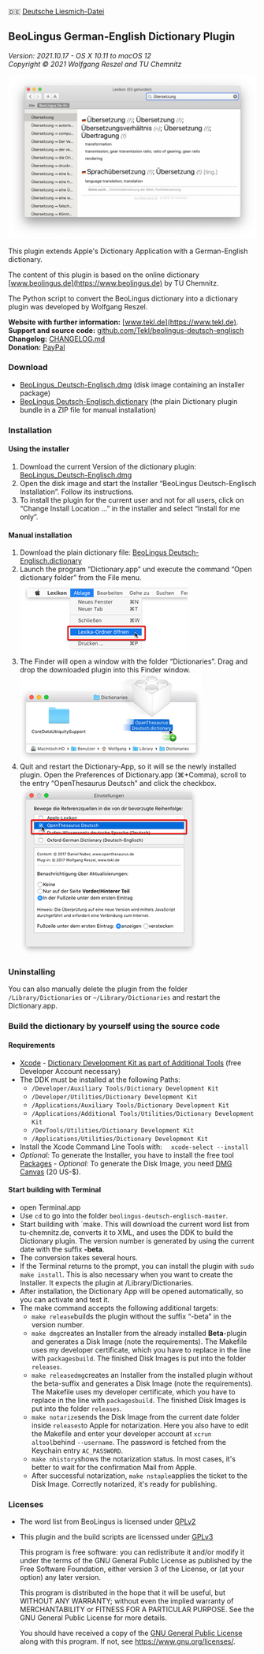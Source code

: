 🇩🇪 [Deutsche Liesmich-Datei](LIESMICH.md)

BeoLingus German-English Dictionary Plugin
------------------------------------------

_Version: 2021.10.17 - OS X 10.11 to macOS 12_  
_Copyright © 2021 Wolfgang Reszel and TU Chemnitz_

![Screenshot](images/screenshots/BeoLingus_Screen_1.png)

This plugin extends Apple's Dictionary Application with a German-English dictionary.

The content of this plugin is based on the online dictionary [www.beolingus.de](https://www.beolingus.de) by TU Chemnitz.

The Python script to convert the BeoLingus dictionary into a dictionary plugin was developed by Wolfgang Reszel.

**Website with further information:** [www.tekl.de](https://www.tekl.de).  
**Support and source code:** [github.com/Tekl/beolingus-deutsch-englisch](https://github.com/Tekl/beolingus-deutsch-englisch)  
**Changelog:** [CHANGELOG.md](https://github.com/Tekl/beolingus-deutsch-englisch/blob/master/CHANGELOG.md)  
**Donation:** [PayPal](https://www.paypal.me/WolfgangReszel)

### Download

- [BeoLingus_Deutsch-Englisch.dmg](https://github.com/Tekl/beolingus-deutsch-englisch/releases/latest/download/BeoLingus_Deutsch-Englisch.dmg) (disk image containing an installer package)
- [BeoLingus Deutsch-Englisch.dictionary](https://github.com/Tekl/beolingus-deutsch-englisch/releases/latest/download/BeoLingus_Deutsch-Englisch_dictionaryfile.zip) (the plain Dictionary plugin bundle in a ZIP file for manual installation)

### Installation

#### Using the installer

1. Download the current Version of the dictionary plugin:  [BeoLingus_Deutsch-Englisch.dmg](https://github.com/Tekl/beolingus-deutsch-englisch/releases/latest/download/BeoLingus_Deutsch-Englisch.dmg)
2. Open the disk image and start the Installer “BeoLingus Deutsch-Englisch Installation”. Follow its instructions.
3. To install the plugin for the current user and not for all users, click on “Change Install Location …” in the installer and select “Install for me only”.

#### Manual installation

1. Download the plain dictionary file:  [BeoLingus Deutsch-Englisch.dictionary](https://github.com/Tekl/beolingus-deutsch-englisch/releases/latest/download/BeoLingus_Deutsch-Englisch_dictionaryfile.zip)
2. Launch the program “Dictionary.app” und execute the command “Open dictionary folder” from the File menu.  
![Schritt 1](images/manual%20installation/dict-inst-1cursor.png)
1. The Finder will open a window with the folder “Dictionaries”. Drag and drop the downloaded plugin into this Finder window.  
![Schritt 2](images/manual%20installation/dict-inst-2cursor.png)
2. Quit and restart the Dictionary-App, so it will se the newly installed plugin. Open the Preferences of Dictionary.app (⌘+Comma), scroll to the entry “OpenThesaurus Deutsch” and click the checkbox.  
![Schritt 3](images/manual%20installation/dict-inst-3cursor.png)

### Uninstalling

You can also manually delete the plugin from the folder `/Library/Dictionaries` or `~/Library/Dictionaries` and restart the Dictionary.app.

### Build the dictionary by yourself using the source code

#### Requirements

- [Xcode](https://apps.apple.com/de/app/xcode/id497799835?mt=12)
- [Dictionary Development Kit as part of Additional Tools](https://developer.apple.com/download/all/?q=Additional%20Tools) (free Developer Account necessary)
- The DDK must be installed at the following Paths:
  - `/Developer/Auxiliary Tools/Dictionary Development Kit`
  - `/Developer/Utilities/Dictionary Development Kit`
  - `/Applications/Auxiliary Tools/Dictionary Development Kit`
  - `/Applications/Additional Tools/Utilities/Dictionary Development Kit`
  - `/DevTools/Utilities/Dictionary Development Kit`
  - `/Applications/Utilities/Dictionary Development Kit`
- Install the Xcode Command Line Tools with: `
 xcode-select --install`
- *Optional:* To generate the Installer, you have to install the free tool [Packages](http://s.sudre.free.fr/Software/Packages/about.html)
- *Optional:* To generate the Disk Image, you need [DMG Canvas](https://www.araelium.com/dmgcanvas) (20 US-$).

#### Start building with Terminal

- open Terminal.app
- Use `cd` to go into the folder `beolingus-deutsch-englisch-master`.
- Start building with `make. This will download the current word list from tu-chemnitz.de, converts it to XML, and uses the DDK to build the Dictionary plugin. The version number is generated by using the current date with the suffix **-beta**.
- The conversion takes several hours.
- If the Terminal returns to the prompt, you can install the plugin with `sudo make install`. This is also necessary when you want to create the Installer. It expects the plugin at /Library/Dictionaries.
- After installation, the Dictionary App will be opened automatically, so you can activate and test it.
- The make command accepts the following additional targets:
  - `make release`builds the plugin without the suffix “-beta” in the version number.
  - `make dmg`creates an Installer from the already installed **Beta**-plugin and generates a Disk Image (note the requirements). The Makefile uses my developer certificate, which you have to replace in the line with `packagesbuild`. The finished Disk Images is put into the folder `releases`.
  - `make releasedmg`creates an Installer from the installed plugin without the beta-suffix and generates a Disk Image (note the requirements). The Makefile uses my developer certificate, which you have to replace in the line with `packagesbuild`. The finished Disk Images is put into the folder `releases`.
  - `make notarize`sends the Disk Image from the current date folder inside `releases`to Apple for notarization. Here you also have to edit the Makefile and enter your developer account at `xcrun altool`behind `--username`. The password is fetched from the Keychain entry `AC_PASSWORD`.
  - `make nhistory`shows the notarization status. In most cases, it's better to wait for the confirmation Mail from Apple. 
  - After successful notarization, `make nstaple`applies the ticket to the Disk Image. Correctly notarized, it's ready for publishing.

### Licenses

- The word list from BeoLingus is licensed under [GPLv2](https://www.gnu.org/licenses/old-licenses/gpl-2.0.txt)

- This plugin and the build scripts are licenssed under [GPLv3](https://www.gnu.org/licenses/gpl.html)  

  This program is free software: you can redistribute it and/or modify it under the terms of the GNU General Public License as published by the Free Software Foundation, either version 3 of the License, or (at your option) any later version.  
  
  This program is distributed in the hope that it will be useful, but WITHOUT ANY WARRANTY; without even the implied warranty of MERCHANTABILITY or FITNESS FOR A PARTICULAR PURPOSE.  See the GNU General Public License for more details.  
  
  You should have received a copy of the [GNU General Public License](LICENSE) along with this program. If not, see https://www.gnu.org/licenses/.

  
